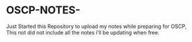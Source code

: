 # OSCP-NOTES-
Just Started this Repository to upload my notes while preparing for OSCP, This not did not include all the notes i'll be updating when free.
